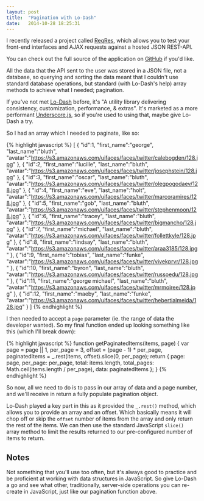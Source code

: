 ```yaml
---
layout: post
title:  "Pagination with Lo-Dash"
date:   2014-10-28 18:25:31
---
```


I recently released a project called [ReqRes](http://reqr.es), which allows you to test your front-end interfaces and AJAX requests against a hosted JSON REST-API.

You can check out the full source of the application on [GitHub](https://github.com/benhowdle89/reqres) if you'd like.

All the data that the API sent to the user was stored in a JSON file, not a database, so querying and sorting the data meant that I couldn't use standard database operations, but standard (with Lo-Dash's help) array methods to achieve what I needed; pagination.

If you've not met [Lo-Dash](https://lodash.com) before, it's "A utility library delivering consistency, customization, performance, & extras". It's marketed as a more performant [Underscore.js](http://underscorejs.org), so if you're used to using that, maybe give Lo-Dash a try.

So I had an array which I needed to paginate, like so:

{% highlight javascript %}
[
    {
        "id":1,
        "first_name":"george",
        "last_name":"bluth",
        "avatar":"https://s3.amazonaws.com/uifaces/faces/twitter/calebogden/128.jpg"
    },
    {
        "id":2,
        "first_name":"lucille",
        "last_name":"bluth",
        "avatar":"https://s3.amazonaws.com/uifaces/faces/twitter/josephstein/128.jpg"
    },
    {
        "id":3,
        "first_name":"oscar",
        "last_name":"bluth",
        "avatar":"https://s3.amazonaws.com/uifaces/faces/twitter/olegpogodaev/128.jpg"
    },
    {
        "id":4,
        "first_name":"eve",
        "last_name":"holt",
        "avatar":"https://s3.amazonaws.com/uifaces/faces/twitter/marcoramires/128.jpg"
    },
    {
        "id":5,
        "first_name":"gob",
        "last_name":"bluth",
        "avatar":"https://s3.amazonaws.com/uifaces/faces/twitter/stephenmoon/128.jpg"
    },
    {
        "id":6,
        "first_name":"tracey",
        "last_name":"bluth",
        "avatar":"https://s3.amazonaws.com/uifaces/faces/twitter/bigmancho/128.jpg"
    },
    {
        "id":7,
        "first_name":"michael",
        "last_name":"bluth",
        "avatar":"https://s3.amazonaws.com/uifaces/faces/twitter/follettkyle/128.jpg"
    },
    {
        "id":8,
        "first_name":"lindsay",
        "last_name":"bluth",
        "avatar":"https://s3.amazonaws.com/uifaces/faces/twitter/araa3185/128.jpg"
    },
    {
        "id":9,
        "first_name":"tobias",
        "last_name":"funke",
        "avatar":"https://s3.amazonaws.com/uifaces/faces/twitter/vivekprvr/128.jpg"
    },
    {
        "id":10,
        "first_name":"byron",
        "last_name":"bluth",
        "avatar":"https://s3.amazonaws.com/uifaces/faces/twitter/russoedu/128.jpg"
    },
    {
        "id":11,
        "first_name":"george michael",
        "last_name":"bluth",
        "avatar":"https://s3.amazonaws.com/uifaces/faces/twitter/mrmoiree/128.jpg"
    },
    {
        "id":12,
        "first_name":"maeby",
        "last_name":"funke",
        "avatar":"https://s3.amazonaws.com/uifaces/faces/twitter/hebertialmeida/128.jpg"
    }
]
{% endhighlight %}

I then needed to accept a `page` parameter (ie. the range of data the developer wanted). So my final function ended up looking something like this (which I'll break down):

{% highlight javascript %}
function getPaginatedItems(items, page) {
	var page = page || 1,
	    per_page = 3,
	    offset = (page - 1) * per_page,
	    paginatedItems = _.rest(items, offset).slice(0, per_page);
	return {
		page: page,
		per_page: per_page,
		total: items.length,
		total_pages: Math.ceil(items.length / per_page),
		data: paginatedItems
	};
}
{% endhighlight %} 

So now, all we need to do is to pass in our array of data and a page number, and we'll receive in return a fully populate pagination object.

Lo-Dash played a key part in this as it provided the `_.rest()` method, which allows you to provide an array and an offset. Which basically means it will chop off or skip the `offset` number of items from the array and only return the rest of the items. We can then use the standard JavaScript `slice()` array method to limit the results returned to our pre-configured number of items to return.

## Notes

Not something that you'll use too often, but it's always good to practice and be proficient at working with data structures in JavaScript. So give Lo-Dash a go and see what other, traditionally, server-side operations you can re-create in JavaScript, just like our pagination function above.
